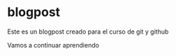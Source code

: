 # blogpost

Este es un blogpost creado para el curso de git y github

Vamos a continuar aprendiendo 
